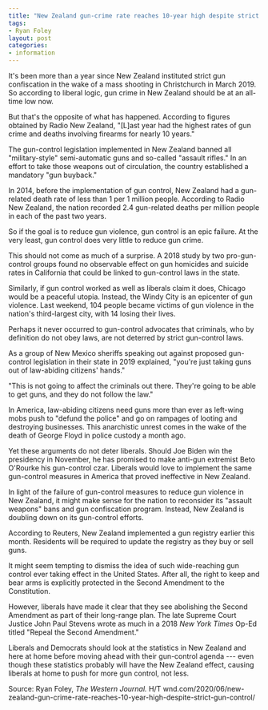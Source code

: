 ```yaml
---
title: "New Zealand gun-crime rate reaches 10-year high despite strict gun control"
tags:
- Ryan Foley
layout: post
categories:
- information
---
```


It's been more than a year since New Zealand instituted strict gun confiscation in the wake of a mass shooting in Christchurch in March 2019. So according to liberal logic, gun crime in New Zealand should be at an all-time low now.

But that's the opposite of what has happened. According to figures obtained by Radio New Zealand, "\[L\]ast year had the highest rates of gun crime and deaths involving firearms for nearly 10 years."

The gun-control legislation implemented in New Zealand banned all "military-style" semi-automatic guns and so-called "assault rifles." In an effort to take those weapons out of circulation, the country established a mandatory "gun buyback."

In 2014, before the implementation of gun control, New Zealand had a gun-related death rate of less than 1 per 1 million people. According to Radio New Zealand, the nation recorded 2.4 gun-related deaths per million people in each of the past two years.

So if the goal is to reduce gun violence, gun control is an epic failure. At the very least, gun control does very little to reduce gun crime.

This should not come as much of a surprise. A 2018 study by two pro-gun-control groups found no observable effect on gun homicides and suicide rates in California that could be linked to gun-control laws in the state.

Similarly, if gun control worked as well as liberals claim it does, Chicago would be a peaceful utopia. Instead, the Windy City is an epicenter of gun violence. Last weekend, 104 people became victims of gun violence in the nation's third-largest city, with 14 losing their lives.

Perhaps it never occurred to gun-control advocates that criminals, who by definition do not obey laws, are not deterred by strict gun-control laws.

As a group of New Mexico sheriffs speaking out against proposed gun-control legislation in their state in 2019 explained, "you're just taking guns out of law-abiding citizens' hands."

"This is not going to affect the criminals out there. They're going to be able to get guns, and they do not follow the law."

In America, law-abiding citizens need guns more than ever as left-wing mobs push to "defund the police" and go on rampages of looting and destroying businesses. This anarchistic unrest comes in the wake of the death of George Floyd in police custody a month ago.

Yet these arguments do not deter liberals. Should Joe Biden win the presidency in November, he has promised to make anti-gun extremist Beto O'Rourke his gun-control czar. Liberals would love to implement the same gun-control measures in America that proved ineffective in New Zealand.

In light of the failure of gun-control measures to reduce gun violence in New Zealand, it might make sense for the nation to reconsider its "assault weapons" bans and gun confiscation program. Instead, New Zealand is doubling down on its gun-control efforts.

According to Reuters, New Zealand implemented a gun registry earlier this month. Residents will be required to update the registry as they buy or sell guns.

It might seem tempting to dismiss the idea of such wide-reaching gun control ever taking effect in the United States. After all, the right to keep and bear arms is explicitly protected in the Second Amendment to the Constitution.

However, liberals have made it clear that they see abolishing the Second Amendment as part of their long-range plan. The late Supreme Court Justice John Paul Stevens wrote as much in a 2018 *New York Times* Op-Ed titled "Repeal the Second Amendment."

Liberals and Democrats should look at the statistics in New Zealand and here at home before moving ahead with their gun-control agenda --- even though these statistics probably will have the New Zealand effect, causing liberals at home to push for more gun control, not less.

Source: Ryan Foley, *The Western Journal.* H/T wnd.com/2020/06/new-zealand-gun-crime-rate-reaches-10-year-high-despite-strict-gun-control/
